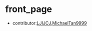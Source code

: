 # front_page
- contributor:[LJIJCJ](https://github.com/LJIJCJ),[MichaelTan9999](https://github.com/MichaelTan9999)
